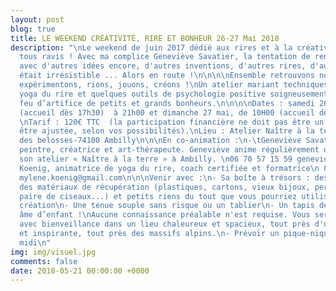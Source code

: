 ```yaml
---
layout: post
blog: true
title: LE WEEKEND CRÉATIVITÉ, RIRE ET BONHEUR 26-27 Mai 2018
description: "\nLe weekend de juin 2017 dédié aux rires et à la créativité vous avait
  tous ravis ! Avec ma complice Geneviève Savatier, la tentation de renouveler l'expérience,
  avec d'autres idées encore, d'autres inventions, d'autres rires, d'autres folies
  était irrésistible ... Alors en route !\n\n\n\nEnsemble retrouvons notre âme d’enfant,
  expérimentons, rions, jouons, créons !\nUn atelier mariant techniques de création,
  yoga du rire et quelques outils de psychologie positive soigneusement choisis.\nUn
  feu d’artifice de petits et grands bonheurs.\n\n\n\nDates : samedi 26 mai,  18h
  (accueil dès 17h30)  à 21h00 et dimanche 27 mai, de 10H00 (accueil dès 9h30) à 17h30.
  \nTarif : 120€ TTC  (la participation financière ne doit pas être un frein et peut
  être ajustée, selon vos possibilités).\nLieu : Atelier Naître à la terre, 15 chemin
  des belosses-74100 Ambilly\n\n\nEn co-animation :\n-\tGeneviève Savatier, sculptrice,
  peintre, créatrice et art-thérapeute. Geneviève anime régulièrement des cours dans
  son atelier « Naître à la terre » à Ambilly. \n06 70 57 15 59 genevieve.savatier@gmail.com\n-\tMylène
  Koenig, animatrice de yoga du rire, coach certifiée et formatrice\n 06 73 13 84
  mylene.koenig@gmail.com\n\n\nVenir avec :\n- Sa boîte à trésors : des bouts de ficelles,
  des matériaux de récupération (plastiques, cartons, vieux bijoux, perles, tissus,
  paire de ciseaux...) et petits riens du tout que vous pourriez utiliser dans votre
  création\n- Une tenue souple sans risque ou un tablier\n- Un tapis de sport\n- Son
  âme d’enfant !\nAucune connaissance préalable n'est requise. Vous serez accueillis
  avec bienveillance dans un lieu chaleureux et spacieux, tout près d'une nature puissante
  et inspirante, tout près des massifs alpins.\n- Prévoir un pique-nique pour dimanche
  midi\n"
img: img/visuel.jpg
comments: false
date: 2018-05-21 00:00:00 +0000
---
```

